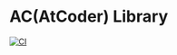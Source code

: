 # AC(AtCoder) Library

[![CI](https://github.com/habara-k/ac-library/actions/workflows/oj-verify.yml/badge.svg)](https://github.com/habara-k/ac-library/actions/workflows/oj-verify.yml)
